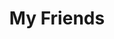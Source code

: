 ---
friends: true
title: My Friends
description: A life without a friend is a life without a sun.
permalink: /friends/
list:
  -
    name: pengzhanbo
    link: https://pengzhanbo.cn/
    avatar: https://oss.ajohn.top/blog/friends/pzb.webp
    desc: 即使慢，驰而不息，纵会落后，纵会失败，但必须能够到达他所向的目标。
  -
    name: YOAKE
    link: https://www.yoake.cc/
    avatar: https://oss.ajohn.top/blog/friends/yoake.webp
    desc: Birds are born with no shackles.
  -
    name: Zephyr
    link: https://moiads.xyz/
    avatar: https://oss.ajohn.top/blog/friends/zephyr.webp
    desc: 不要温和地走进那个良夜。
  -
    name: 祀梦
    link: https://www.simengweb.com/
    avatar: https://oss.ajohn.top/blog/friends/simeng.webp
    desc: 泥嚎~
  -
    name: 努力学会月牙天冲
    link: https://www.corp-sans.top/
    avatar: https://oss.ajohn.top/blog/friends/nulixuehuiyueyatianchong.webp
    desc: We reach for the stars, acted like man
  -
    name: touchsky
    link: https://www.touchsky.my/
    avatar: https://oss.ajohn.top/blog/friends/touchsky.webp
    desc: 打工人
---